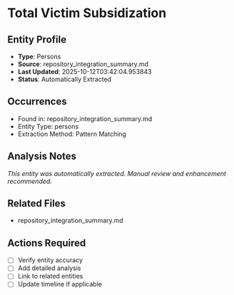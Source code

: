 # Total Victim Subsidization

## Entity Profile
- **Type**: Persons
- **Source**: repository_integration_summary.md
- **Last Updated**: 2025-10-12T03:42:04.953843
- **Status**: Automatically Extracted

## Occurrences
- Found in: repository_integration_summary.md
- Entity Type: persons
- Extraction Method: Pattern Matching

## Analysis Notes
*This entity was automatically extracted. Manual review and enhancement recommended.*

## Related Files
- repository_integration_summary.md

## Actions Required
- [ ] Verify entity accuracy
- [ ] Add detailed analysis
- [ ] Link to related entities
- [ ] Update timeline if applicable
